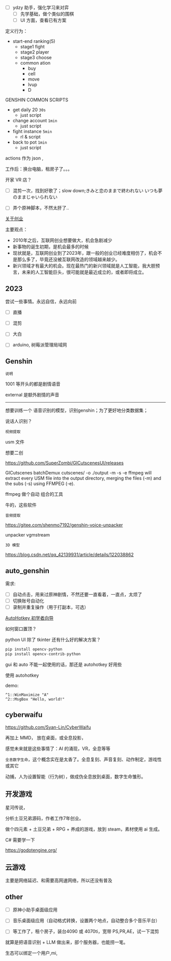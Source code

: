 
- [ ] ydzy 助手，强化学习来对弈
  - [ ] 先学基础，做个类似的围棋
  - [ ] UI 方面，查看已有方案

定义行为：
- start-end ranking(5)
  - stage1 fight
  - stage2 player
  - stage3 choose
  - common ation
    - buy
    - cell
    - move
    - lvup
    - D

GENSHIN COMMON SCRIPTS
- get daily 20  `30s`
  - just script
- change account `1min`
  - just script
- fight instance `5min`
  - rl & script
- back to pot `1min`
  - just script

actions 作为 json , 

工作后：换台电脑，租房子了。。。

开家 VR 店？

- [ ] 混剪一次，找到好歌了；slow down;きみと恋のままで終われない いつも夢のままじゃいられない
- [ ] 弄个原神脚本，不然太肝了..



[关于创业](https://www.ruanyifeng.com/blog/2023/04/weekly-issue-252.html) 

主要观点：
- 2010年之后，互联网创业想要做大，机会急剧减少
- 新事物的诞生初期，是机会最多的时候
- 现状就是，互联网创业到了2023年，跟一般的创业已经难度相仿了，机会不是那么多了，毕竟还没被互联网改造的领域越来越少。
- 新兴领域才有最大的机会。现在最热门的新兴领域就是人工智能，我大胆预言，未来的人工智能巨头，很可能就是最近成立的，或者即将成立。


## 2023

尝试一些事情。永远自信，永远向前


- [ ] 直播
- [ ] 混剪
- [ ] 大白
- [ ] arduino, 树莓派管理局域网



## Genshin

`说明`

1001 等开头的都是剧情语音

external 是额外剧情的声音

---------------------

想要训练一个 语音识别的模型，识别genshin；为了更好地分类数据集；

说话人识别？

`视频提取`

usm 文件

想要二创

https://github.com/SuperZombi/GICutscenesUI/releases

GICutscenes batchDemux cutscenes/ -o ./output -m -s -e ffmpeg will extract every USM file into the output directory, merging the files (-m) and the subs (-s) using FFMPEG (-e).

ffmpeg 做个自动 组合的工具

牛的，这些软件

`音频提取`

https://gitee.com/shenmo7192/genshin-voice-unpacker

unpacker vgmstream

`3D 模型`

https://blog.csdn.net/qq_42139931/article/details/122038862





## auto_genshin

需求:
- [ ]  自动点击，用来过原神剧情，不然还要一直看着，一直点，太烦了
- [ ]  切换账号自动化
- [ ]  录制并重复操作（用于打副本，可选）

[AutoHotkey 初学者向导](https://www.autoahk.com/help/autohotkey/zh-cn/docs/Tutorial.htm)


如何窗口置顶？

python UI 除了 tkinter 还有什么好的解决方案？

```python
pip install opencv-python
pip install opencv-contrib-python
```

gui 和 auto 不能一起使用的话，那还是 autohotkey 好用些

使用 autohotkey

demo:

```ahk
^1::WinMaximize "A"
^2::MsgBox "Hello, world!"
```




## cyberwaifu

https://github.com/Syan-Lin/CyberWaifu

再加上 MMD， 放在桌面，或全息投影，

感觉未来就是这些事情了：AI 的涌现，VR，全息等等

`全息数字生命`，这个概念实在是太香了。全息复刻、声音复刻、动作制定，游戏性或其它

动捕，人为设置智能（行为树），做成伪全息放到桌面，数字生命雏形。


## 开发游戏

星河传说，

分析土豆兄弟源码，作者工作7年创业。

做个四元素 + 土豆兄弟 + RPG + 养成的游戏，放到 steam，素材使用 ai 生成。


C# 需要学一下

https://godotengine.org/

## 云游戏

主要是网络延迟、和需要高网速网络，所以还没有普及


## other

- [ ] 原神小助手桌面级应用
- [ ] 音乐桌面级应用（自动格式转换，设置两个地点，自动整合多个音乐平台）
- [ ] 等工作了，租个房子，装台4090 或 4070ti，宽带 PS,PR,AE，试一下混剪


就算是把语音识别 + LLM 做出来，部个服务器，也能捞一笔。

生态可以绑定一个用户,mi,